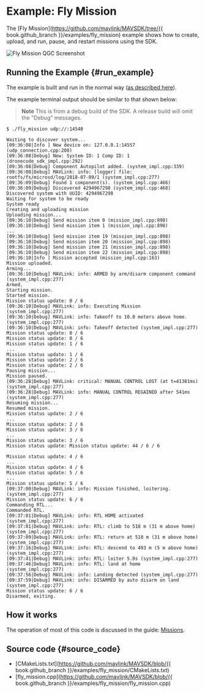 # Example: Fly Mission

The [Fly Mission](https://github.com/mavlink/MAVSDK/tree/{{ book.github_branch }}/examples/fly_mission) example shows how to create, upload, and run, pause, and restart missions using the SDK.

![Fly Mission QGC Screenshot](../../assets/examples/fly_mission/fly_mission_example_qgc.jpg)


## Running the Example {#run_example}

The example is built and run in the normal way ([as described here](../examples/README.md#trying_the_examples)).

The example terminal output should be similar to that shown below:

> **Note** This is from a debug build of the SDK.
  A release build will omit the "Debug" messages.

```
$ ./fly_mission udp://:14540
```
```
Waiting to discover system...
[09:36:08|Info ] New device on: 127.0.0.1:14557 (udp_connection.cpp:208)
[09:36:08|Debug] New: System ID: 1 Comp ID: 1 (dronecode_sdk_impl.cpp:292)
[09:36:08|Debug] Component Autopilot added. (system_impl.cpp:339)
[09:36:08|Debug] MAVLink: info: [logger] file: rootfs/fs/microsd/log/2018-07-09/1 (system_impl.cpp:277)
[09:36:09|Debug] Found 1 component(s). (system_impl.cpp:466)
[09:36:09|Debug] Discovered 4294967298 (system_impl.cpp:468)
Discovered system with UUID: 4294967298
Waiting for system to be ready
System ready
Creating and uploading mission
Uploading mission...
[09:36:10|Debug] Send mission item 0 (mission_impl.cpp:898)
[09:36:10|Debug] Send mission item 1 (mission_impl.cpp:898)
...
[09:36:10|Debug] Send mission item 19 (mission_impl.cpp:898)
[09:36:10|Debug] Send mission item 20 (mission_impl.cpp:898)
[09:36:10|Debug] Send mission item 21 (mission_impl.cpp:898)
[09:36:10|Debug] Send mission item 22 (mission_impl.cpp:898)
[09:36:10|Info ] Mission accepted (mission_impl.cpp:163)
Mission uploaded.
Arming...
[09:36:10|Debug] MAVLink: info: ARMED by arm/disarm component command (system_impl.cpp:277)
Armed.
Starting mission.
Started mission.
Mission status update: 0 / 6
[09:36:10|Debug] MAVLink: info: Executing Mission (system_impl.cpp:277)
[09:36:10|Debug] MAVLink: info: Takeoff to 10.0 meters above home. (system_impl.cpp:277)
[09:36:10|Debug] MAVLink: info: Takeoff detected (system_impl.cpp:277)
Mission status update: 0 / 6
Mission status update: 0 / 6
Mission status update: 1 / 6
...
Mission status update: 1 / 6
Mission status update: 2 / 6
Mission status update: 2 / 6
Pausing mission...
Mission paused.
[09:36:28|Debug] MAVLink: critical: MANUAL CONTROL LOST (at t=41381ms) (system_impl.cpp:277)
[09:36:28|Debug] MAVLink: info: MANUAL CONTROL REGAINED after 541ms (system_impl.cpp:277)
Resuming mission...
Resumed mission.
Mission status update: 2 / 6
...
Mission status update: 2 / 6
Mission status update: 3 / 6
...
Mission status update: 3 / 6
Mission status update: Mission status update: 44 / 6 / 6

Mission status update: 4 / 6
...
Mission status update: 4 / 6
Mission status update: 5 / 6
...
Mission status update: 5 / 6
[09:37:00|Debug] MAVLink: info: Mission finished, loitering. (system_impl.cpp:277)
Mission status update: 6 / 6
Commanding RTL...
Commanded RTL.
[09:37:01|Debug] MAVLink: info: RTL HOME activated (system_impl.cpp:277)
[09:37:01|Debug] MAVLink: info: RTL: climb to 518 m (31 m above home) (system_impl.cpp:277)
[09:37:09|Debug] MAVLink: info: RTL: return at 518 m (31 m above home) (system_impl.cpp:277)
[09:37:16|Debug] MAVLink: info: RTL: descend to 493 m (5 m above home) (system_impl.cpp:277)
[09:37:41|Debug] MAVLink: info: RTL: loiter 5.0s (system_impl.cpp:277)
[09:37:46|Debug] MAVLink: info: RTL: land at home (system_impl.cpp:277)
[09:37:56|Debug] MAVLink: info: Landing detected (system_impl.cpp:277)
[09:37:59|Debug] MAVLink: info: DISARMED by auto disarm on land (system_impl.cpp:277)
Mission status update: 6 / 6
Disarmed, exiting.
```

## How it works

The operation of most of this code is discussed in the guide: [Missions](../guide/missions.md).

## Source code {#source_code}

- [CMakeLists.txt](https://github.com/mavlink/MAVSDK/blob/{{ book.github_branch }}/examples/fly_mission/CMakeLists.txt)
- [fly_mission.cpp](https://github.com/mavlink/MAVSDK/blob/{{ book.github_branch }}/examples/fly_mission/fly_mission.cpp)
